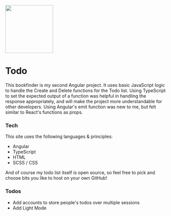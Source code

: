 <img src="https://joe-todo.web.app/assets/todo.svg" width="150"/> <br />
# Todo
This bookfinder is my second Angular project. It uses basic JavaScript logic to handle the Create and Delete functions for the Todo list.
Using TypeScript to set the expected output of a function was helpful in handling the response appropriately, and will make the project more understandable for other developers.
Using Angular's emit function was new to me, but felt similar to React's functions as props.

### Tech

This site uses the following languages & principles:

  - Angular
  - TypeScript
  - HTML
  - SCSS / CSS

And of course my todo list itself is open source, so feel free to pick and choose bits you like to host on your own GitHub!

### Todos

 - Add accounts to store people's todos over multiple sessions
 - Add Light Mode
